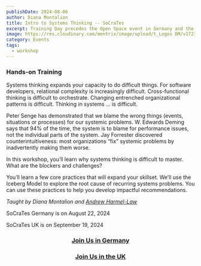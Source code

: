 ```yaml
---
publishDate: 2024-08-06
author: Diana Montalion
title: Intro to Systems Thinking -- SoCraTes
excerpt: Training Day precedes the Open Space event in Germany and the UK. Hands-on workshop that expands your capacity to do difficult things in a relationally-complex world.
image: https://res.cloudinary.com/mentrix/image/upload/t_Logos DM/v1723074929/Socrates_DE_elukk6.png
category: Events
tags:
  - workshop
---
```

### Hands-on Training

Systems thinking expands your capacity to do difficult things. For software developers, relational complexity is increasingly difficult. Cross-functional thinking is difficult to orchestrate. Changing entrenched organizational patterns is difficult. Thinking in systems … is difficult.

Peter Senge has demonstrated that we blame the wrong things (events, situations or processes) for our systemic problems. W. Edwards Deming says that 94% of the time, the system is to blame for performance issues, not the individual parts of the system. Jay Forrester discovered counterintuitiveness: most organizations “fix” systemic problems by inadvertently making them worse.

In this workshop, you’ll learn why systems thinking is difficult to master. What are the blockers and challenges?

You’ll learn a few core practices that will expand your skillset. We’ll use the Iceberg Model to explore the root cause of recurring systems problems. You can use these practices to help you develop impactful recommendations.

*Taught by Diana Montalion and [Andrew Harmel-Law](https://www.linkedin.com/in/andrewharmellaw/)*

SoCraTes Germany is on August 22, 2024

SoCraTes UK is on September 19, 2024

<h3 style="text-align: center;"><a href="https://www.socrates-conference.de/training/abstract/intro_systems_thinking">Join Us in Germany</a></h3>

<h3 style="text-align: center;"><a href="https://socratesuk.org/tickets.html">Join Us in the UK</a></h3>
